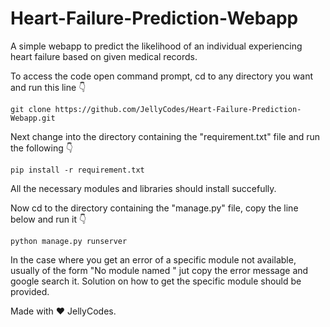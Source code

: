 # Heart-Failure-Prediction-Webapp

A simple webapp to predict the likelihood of an individual experiencing heart failure based on given medical records.

To access the code open command prompt, cd to any directory you want and run this line 👇
```
git clone https://github.com/JellyCodes/Heart-Failure-Prediction-Webapp.git
```

Next change into the directory containing the "requirement.txt" file and run the following 👇
```
pip install -r requirement.txt
```

All the necessary modules and libraries should install succefully.

Now cd to the directory containing the "manage.py" file, copy the line below and run it 👇
```
python manage.py runserver
```

In the case where you get an error of a specific module not available, usually of the form "No module named <module name>" jut copy the error message and google search it. Solution on how to get the specific module should be provided.

 
  
Made with ❤ JellyCodes.
